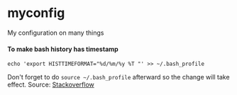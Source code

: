 # myconfig
My configuration on many things

#### To make bash history has timestamp
```
echo 'export HISTTIMEFORMAT="%d/%m/%y %T "' >> ~/.bash_profile
```
Don't forget to do `source ~/.bash_profile` afterward so the change will take effect.
Source: [Stackoverflow](https://stackoverflow.com/questions/38526588/linux-command-history-with-date-and-time)
